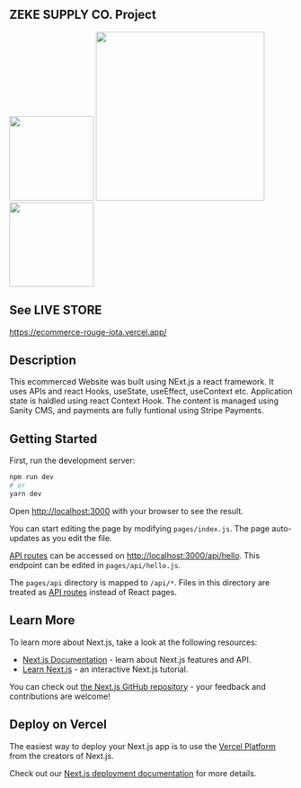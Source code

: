 

## ZEKE SUPPLY CO. Project
<img src="https://user-images.githubusercontent.com/82134360/170843815-2f94bbe1-c2f9-4dd9-908c-0a3c94fe0dd2.png" height="150" >
<img src="https://user-images.githubusercontent.com/82134360/170843843-de7dcda6-e6bd-48aa-8ece-eb7f36950590.png" width="300" ><img src="https://user-images.githubusercontent.com/82134360/170843814-984ed6d2-375c-42de-a9d2-8e2983fe396e.png" height="150" >

## See LIVE STORE
https://ecommerce-rouge-iota.vercel.app/

## Description
This ecommerced Website was built using NExt.js a react framework. It uses APIs and react Hooks, useState, useEffect, useContext etc.
Application state is haldled using react Context Hook. The content is managed using Sanity CMS, and payments are fully funtional using Stripe Payments.


## Getting Started
First, run the development server:

```bash
npm run dev
# or
yarn dev
```

Open [http://localhost:3000](http://localhost:3000) with your browser to see the result.

You can start editing the page by modifying `pages/index.js`. The page auto-updates as you edit the file.

[API routes](https://nextjs.org/docs/api-routes/introduction) can be accessed on [http://localhost:3000/api/hello](http://localhost:3000/api/hello). This endpoint can be edited in `pages/api/hello.js`.

The `pages/api` directory is mapped to `/api/*`. Files in this directory are treated as [API routes](https://nextjs.org/docs/api-routes/introduction) instead of React pages.

## Learn More

To learn more about Next.js, take a look at the following resources:

- [Next.js Documentation](https://nextjs.org/docs) - learn about Next.js features and API.
- [Learn Next.js](https://nextjs.org/learn) - an interactive Next.js tutorial.

You can check out [the Next.js GitHub repository](https://github.com/vercel/next.js/) - your feedback and contributions are welcome!

## Deploy on Vercel

The easiest way to deploy your Next.js app is to use the [Vercel Platform](https://vercel.com/new?utm_medium=default-template&filter=next.js&utm_source=create-next-app&utm_campaign=create-next-app-readme) from the creators of Next.js.

Check out our [Next.js deployment documentation](https://nextjs.org/docs/deployment) for more details.
